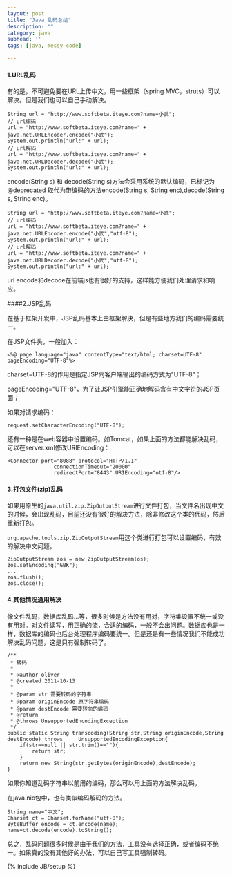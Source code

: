 ```yaml
---
layout: post
title: "Java 乱码总结"
description: ""
category: java
subhead: ''
tags: [java, messy-code]

---
```


#### 1.URL乱码
有的是，不可避免要在URL上传中文，用一些框架（spring MVC，struts）可以解决。但是我们也可以自己手动解决。
 
    String url = "http://www.softbeta.iteye.com?name=小武";  
    // url编码  
    url = "http://www.softbeta.iteye.com?name=" + java.net.URLEncoder.encode("小武");  
    System.out.println("url:" + url);  
    // url解码  
    url = "http://www.softbeta.iteye.com?name=" + java.net.URLDecoder.decode("小武");  
    System.out.println("url:" + url);  
    
encode(String s) 和 decode(String s)方法会采用系统的默认编码，已标记为@deprecated 取代为带编码的方法encode(String s, String enc),decode(String s, String enc)。 
 
    String url = "http://www.softbeta.iteye.com?name=小武";  
    // url编码  
    url = "http://www.softbeta.iteye.com?name=" + java.net.URLEncoder.encode("小武","utf-8");  
    System.out.println("url:" + url);  
    // url解码  
    url = "http://www.softbeta.iteye.com?name=" + java.net.URLDecoder.decode("小武","utf-8");  
    System.out.println("url:" + url); 
     
url encode和decode在前端js也有很好的支持，这样能方便我们处理请求和响应。

####2.JSP乱码

在基于框架开发中，JSP乱码基本上由框架解决，但是有些地方我们的编码需要统一。

在JSP文件头，一般加入：
 
    <%@ page language="java" contentType="text/html; charset=UTF-8" pageEncoding="UTF-8"%>  

charset=UTF-8的作用是指定JSP向客户端输出的编码方式为"UTF-8"；

pageEncoding="UTF-8"，为了让JSP引擎能正确地解码含有中文字符的JSP页面；

如果对请求编码：
  
    request.setCharacterEncoding("UTF-8");  
    
还有一种是在web容器中设置编码。如Tomcat，如果上面的方法都能解决乱码，可以在server.xml修改URIEncoding：
 
    <Connector port="8088" protocol="HTTP/1.1"   
                   connectionTimeout="20000"   
                   redirectPort="8443" URIEncoding="utf-8"/>  
#### 3.打包文件(zip)乱码 

如果用原生的`java.util.zip.ZipOutputStream`进行文件打包，当文件名出现中文的时候，会出现乱码，目前还没有很好的解决方法，除非修改这个类的代码，然后重新打包。

`org.apache.tools.zip.ZipOutputStream`用这个类进行打包可以设置编码，有效的解决中文问题。

    ZipOutputStream zos = new ZipOutputStream(os);  
    zos.setEncoding("GBK");  
    ...  
    zos.flush();  
    zos.close();  

#### 4.其他情况通用解决

像文件乱码，数据库乱码...等，很多时候是方法没有用对，字符集设置不统一或没有用对。对文件读写，用正确的流，合适的编码，一般不会出问题。数据库也是一样，数据库的编码也后台处理程序编码要统一。但是还是有一些情况我们不能成功解决乱码问题，这是只有强制转码了。 
  
    /** 
     * 转码 
     *  
     * @author oliver 
     * @created 2011-10-13 
     * 
     * @param str 需要转码的字符串 
     * @param originEncode 原字符串编码 
     * @param destEncode 需要转向的编码 
     * @return 
     * @throws UnsupportedEncodingException 
     */  
    public static String transcoding(String str,String originEncode,String destEncode) throws     UnsupportedEncodingException{  
        if(str==null || str.trim()==""){  
            return str;  
        }  
        return new String(str.getBytes(originEncode),destEncode);  
    }  

如果你知道乱码字符串以前用的编码，那么可以用上面的方法解决乱码。

在java.nio包中，也有类似编码解码的方法。
  
    String name="中文";  
    Charset ct = Charset.forName("utf-8");  
    ByteBuffer encode = ct.encode(name);  
    name=ct.decode(encode).toString();
      
总之，乱码问题很多时候是由于我们的方法，工具没有选择正确，或者编码不统一。如果真的没有其他好的办法，可以自己写工具强制转码。
 

{% include JB/setup %}